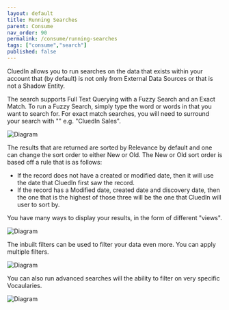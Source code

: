```yaml
---
layout: default
title: Running Searches
parent: Consume
nav_order: 90
permalink: /consume/running-searches
tags: ["consume","search"]
published: false
---
```


CluedIn allows you to run searches on the data that exists within your account that (by default) is not only from External Data Sources or that is not a Shadow Entity. 

The search supports Full Text Querying with a Fuzzy Search and an Exact Match. To run a Fuzzy Search, simply type the word or words in that you want to search for. For exact match searches, you will need to surround your search with "" e.g. "CluedIn Sales".

![Diagram](../assets/images/consume/results.png)

The results that are returned are sorted by Relevance by default and one can change the sort order to either New or Old. The New or Old sort order is based off a rule that is as follows:

- If the record does not have a created or modified date, then it will use the date that CluedIn first saw the record. 
- If the record has a Modified date, created date and discovery date, then the one that is the highest of those three will be the one that CluedIn will user to sort by. 

You have many ways to display your results, in the form of different "views".

![Diagram](../assets/images/consume/entity-type-views.png)

The inbuilt filters can be used to filter your data even more. You can apply multiple filters. 

![Diagram](../assets/images/consume/additional-filters.png)

You can also run advanced searches will the ability to filter on very specific Vocaularies.

![Diagram](../assets/images/consume/advanced-search-filters.png)